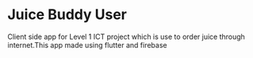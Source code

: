# Juice Buddy User

Client side app for Level 1 ICT project which is use to order juice through internet.This app made using flutter and firebase

